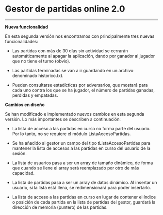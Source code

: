 

<!--Creado por Jonathan Carrero -->

**Gestor de partidas online 2.0**
==============
----------

**Nueva funcionalidad**

En esta segunda versión nos encontramos con principalmente tres nuevas funcionalidades:

- Las partidas con más de 30 días sin actividad se cerrarán automáticamente al apagar la aplicación, dando por ganador al jugador que no tiene el turno (obvio).

- Las partidas terminadas se van a ir guardando en un archivo denominado historico.txt.

- Pueden consultarse estadícticas por adversarios, que mostará para cada uno contra los que se ha jugador, el número de partidas ganadas, perdidas y empatadas.

**Cambios en diseño**

Se han modificado e implementado nuevos cambios en esta segunda versión. Lo más importantes se describen a continuación:

- La lista de acceso a las partidas en curso no forma parte del usuario. Por lo tanto, no se requiere el módulo ListaAccesoPartidas.

- Se ha añadido al gestor un campo del tipo tListaAccesoPartidas para mantener la lista de accesos a las partidas en curso del usuario de la sesión.

- La lista de usuarios pasa a ser un array de tamaño dinámico, de forma que cuando se llene el array será reemplazado por otro de más capacidad.

- La lista de partidas pasa a ser un array de datos dinámico. Al insertar un usuario, si la lista está llena, se redimensionará para poder insertarlo.

- La lista de acceso a las partidas en curso en lugar de contener el índice o posición de cada partida en la lista de partidas del gestor, guardará la dirección de memoria (puntero) de las partidas.


